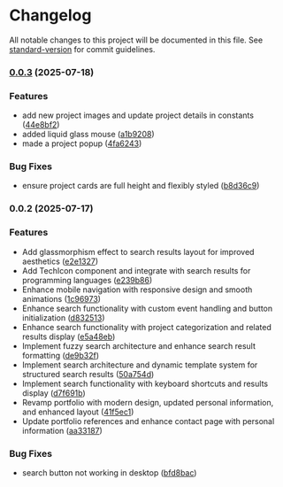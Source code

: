 # Changelog

All notable changes to this project will be documented in this file. See [standard-version](https://github.com/conventional-changelog/standard-version) for commit guidelines.

### [0.0.3](https://github.com-evod/EV-OD/portfilio_v1/compare/v0.0.2...v0.0.3) (2025-07-18)


### Features

* add new project images and update project details in constants ([44e8bf2](https://github.com-evod/EV-OD/portfilio_v1/commit/44e8bf2a08afd1279336e179c41ad2eb69dfb609))
* added liquid glass mouse ([a1b9208](https://github.com-evod/EV-OD/portfilio_v1/commit/a1b92084a53c789e361d6c88d03d29ea5b100859))
* made a project popup ([4fa6243](https://github.com-evod/EV-OD/portfilio_v1/commit/4fa6243d37710de74c267eda2667fc0b75523574))


### Bug Fixes

* ensure project cards are full height and flexibly styled ([b8d36c9](https://github.com-evod/EV-OD/portfilio_v1/commit/b8d36c93c8a9d74465f5073b0dc94dfe9fdd2f7f))

### 0.0.2 (2025-07-17)


### Features

* Add glassmorphism effect to search results layout for improved aesthetics ([e2e1327](https://github.com-evod/EV-OD/portfilio_v1/commit/e2e132717f55ed2f19826006963329f0aebbd0e6))
* Add TechIcon component and integrate with search results for programming languages ([e239b86](https://github.com-evod/EV-OD/portfilio_v1/commit/e239b86c3e5e14371dde31805cd98618293f5311))
* Enhance mobile navigation with responsive design and smooth animations ([1c96973](https://github.com-evod/EV-OD/portfilio_v1/commit/1c96973412b11634379cef7779934306a5424252))
* Enhance search functionality with custom event handling and button initialization ([d832513](https://github.com-evod/EV-OD/portfilio_v1/commit/d832513207f1c5e9033b1d8896135c393ac24519))
* Enhance search functionality with project categorization and related results display ([e5a48eb](https://github.com-evod/EV-OD/portfilio_v1/commit/e5a48eb59409c2028ad897a336a73c8f0f6cc6d7))
* Implement fuzzy search architecture and enhance search result formatting ([de9b32f](https://github.com-evod/EV-OD/portfilio_v1/commit/de9b32fec706f2fffe4449c32588815da4d8658a))
* Implement search architecture and dynamic template system for structured search results ([50a754d](https://github.com-evod/EV-OD/portfilio_v1/commit/50a754db76641a61526a7b9cb6feb869a5772e8f))
* Implement search functionality with keyboard shortcuts and results display ([d7f691b](https://github.com-evod/EV-OD/portfilio_v1/commit/d7f691b370e552585ade360ce0fe2d742bd6bf21))
* Revamp portfolio with modern design, updated personal information, and enhanced layout ([41f5ec1](https://github.com-evod/EV-OD/portfilio_v1/commit/41f5ec1744183fb741b9da4f255d5ac595a7088a))
* Update portfolio references and enhance contact page with personal information ([aa33187](https://github.com-evod/EV-OD/portfilio_v1/commit/aa33187c9c6633025a0f4c94fd6f45bfbc8756bf))


### Bug Fixes

* search button not working in desktop ([bfd8bac](https://github.com-evod/EV-OD/portfilio_v1/commit/bfd8bac158bb5d113cf3b13a6003b27819b58c4b))
